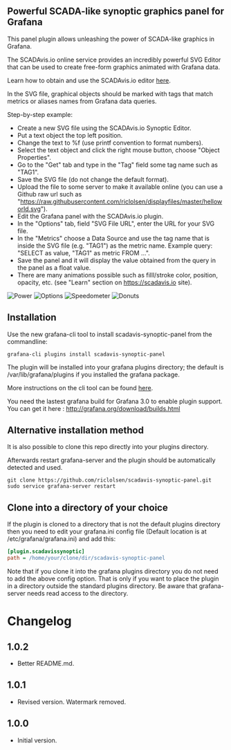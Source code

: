 ## Powerful SCADA-like synoptic graphics panel for Grafana

This panel plugin allows unleashing the power of SCADA-like graphics in Grafana.

The SCADAvis.io online service provides an incredibly powerful SVG Editor that can be used to create free-form graphics animated with Grafana data.

Learn how to obtain and use the SCADAvis.io editor [here](https://scadavis.io).

In the SVG file, graphical objects should be marked with tags that match metrics or aliases names from Grafana data queries.

Step-by-step example: 
* Create a new SVG file using the SCADAvis.io Synoptic Editor. 
* Put a text object the top left position. 
* Change the text to %f (use printf convention to format numbers).
* Select the text object and click the right mouse button, choose "Object Properties". 
* Go to the "Get" tab and type in the "Tag" field some tag name such as "TAG1". 
* Save the SVG file (do not change the default format). 
* Upload the file to some server to make it available online (you can use a Github raw url such as "https://raw.githubusercontent.com/riclolsen/displayfiles/master/helloworld.svg").
* Edit the Grafana panel with the SCADAvis.io plugin. 
* In the "Options" tab, field "SVG File URL", enter the URL for your SVG file. 
* In the "Metrics" choose a Data Source and use the tag name that is inside the SVG file (e.g. "TAG1") as the metric name. Example query: "SELECT <value column> as value, "TAG1" as metric FROM ...".
* Save the panel and it will display the value obtained from the query in the panel as a float value.
* There are many animations possible such as filll/stroke color, position, opacity, etc. (see "Learn" section on https://scadavis.io site).

![Power](https://raw.githubusercontent.com/riclolsen/displayfiles/master/scadavis-power.png?raw=true)
![Options](https://raw.githubusercontent.com/riclolsen/displayfiles/master/scadavis-options.png?raw=true)
![Speedometer](https://raw.githubusercontent.com/riclolsen/displayfiles/master/scadavis-speedometer.png?raw=true)
![Donuts](https://raw.githubusercontent.com/riclolsen/displayfiles/master/scadavis-donuts-radar.png?raw=true)

## Installation

Use the new grafana-cli tool to install scadavis-synoptic-panel from the commandline:

```
grafana-cli plugins install scadavis-synoptic-panel
```

The plugin will be installed into your grafana plugins directory; the default is /var/lib/grafana/plugins if you installed the grafana package.

More instructions on the cli tool can be found [here](http://docs.grafana.org/v3.0/plugins/installation/).

You need the lastest grafana build for Grafana 3.0 to enable plugin support. You can get it here : http://grafana.org/download/builds.html

## Alternative installation method

It is also possible to clone this repo directly into your plugins directory.

Afterwards restart grafana-server and the plugin should be automatically detected and used.

```
git clone https://github.com/riclolsen/scadavis-synoptic-panel.git
sudo service grafana-server restart
```


## Clone into a directory of your choice

If the plugin is cloned to a directory that is not the default plugins directory then you need to edit your grafana.ini config file (Default location is at /etc/grafana/grafana.ini) and add this:

```ini
[plugin.scadavissynoptic]
path = /home/your/clone/dir/scadavis-synoptic-panel
```

Note that if you clone it into the grafana plugins directory you do not need to add the above config option. That is only
if you want to place the plugin in a directory outside the standard plugins directory. Be aware that grafana-server
needs read access to the directory.

# Changelog

## 1.0.2

* Better README.md.

## 1.0.1

* Revised version. Watermark removed.

## 1.0.0

* Initial version.



